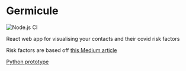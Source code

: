 # Germicule

![Node.js CI](https://github.com/derwentx/germicule/workflows/Node.js%20CI/badge.svg)

React web app for visualising your contacts and their covid risk factors

Risk factors are based off [this Medium article](https://medium.com/@evelindacker/covid-care-e2ede67428d4)

[Python prototype](https://github.com/derwentx/python-germicule/)